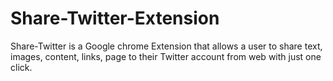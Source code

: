 # Share-Twitter-Extension
Share-Twitter is a Google chrome Extension that allows a user to share text, images, content, links, page to their Twitter account from web with just one click.
